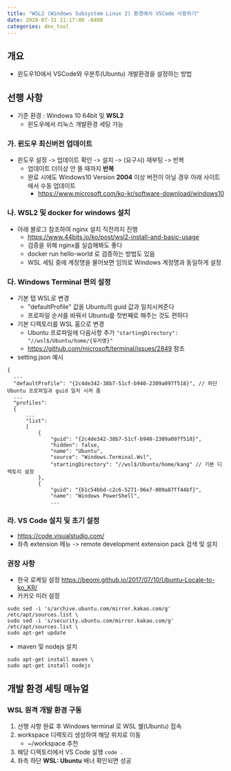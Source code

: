 ```yaml
---
title: "WSL2 (Windows Subsystem Linux 2) 환경에서 VSCode 사용하기"
date: 2020-07-31 11:17:00 -0400
categories: dev_tool
---
```

## 개요
- 윈도우10에서 VSCode와 우분투(Ubuntu) 개발환경을 설정하는 방법

## 선행 사항
- 기준 환경 : Windows 10 64bit 및 __WSL2__
  - 윈도우에서 리눅스 개발환경 세팅 가능
### 가. 윈도우 최신버전 업데이트
- 윈도우 설정 -> 업데이트 확인 -> 설치 -> (요구시) 재부팅 -> 반복
  - 업데이트 더이상 안 뜰 때까지 __반복__
  - 완료 시에도 Windows10 Version __2004__ 이상 버전이 아닐 경우 아래 사이트에서 수동 업데이트
    - <https://www.microsoft.com/ko-kr/software-download/windows10>
### 나. WSL2 및 docker for windows 설치
- 아래 블로그 참조하여 nginx 설치 직전까지 진행
  - <https://www.44bits.io/ko/post/wsl2-install-and-basic-usage>
  - 검증을 위해 nginx를 실습해봐도 좋다
  - docker run hello-world 로 검증하는 방법도 있음
  - WSL 세팅 중에 계정명을 물어보면 임의로 Windows 계정명과 동일하게 설정
### 다. Windows Terminal 편의 설정
- 기본 탭 WSL로 변경
  - "defaultProfile" 값을 Ubuntu의 guid 값과 일치시켜준다
  - 프로파일 순서를 바꿔서 Ubuntu를 첫번째로 해주는 것도 편하다
- 기본 디렉토리를 WSL 홈으로 변경
  - Ubuntu 프로파일에 다음사항 추가
  ```"startingDirectory": "//wsl$/Ubuntu/home/{유저명}"```
  - <https://github.com/microsoft/terminal/issues/2849> 참조
- setting.json 예시
```
{
  ...
  "defaultProfile": "{2c4de342-38b7-51cf-b940-2309a097f518}", // 하단 Ubuntu 프로파일과 guid 일치 시켜 줌
  ...
  "profiles":
  {
      ...
      "list":
      [
          {
              "guid": "{2c4de342-38b7-51cf-b940-2309a097f518}",
              "hidden": false,
              "name": "Ubuntu",
              "source": "Windows.Terminal.Wsl",
              "startingDirectory": "//wsl$/Ubuntu/home/kang" // 기본 디렉토리 설정
          },
          {
              "guid": "{61c54bbd-c2c6-5271-96e7-009a87ff44bf}",
              "name": "Windows PowerShell",
              ...
```
### 라. VS Code 설치 및 초기 설정
- <https://code.visualstudio.com/>
- 좌측 extension 메뉴 -> remote development extension pack 검색 및 설치
### 권장 사항 
- 한국 로케일 설정 <https://beomi.github.io/2017/07/10/Ubuntu-Locale-to-ko_KR/>
- 카카오 미러 설정
```
sudo sed -i 's/archive.ubuntu.com/mirror.kakao.com/g' /etc/apt/sources.list \
sudo sed -i 's/security.ubuntu.com/mirror.kakao.com/g' /etc/apt/sources.list \
sudo apt-get update
```
- maven 및 nodejs 설치
```
sudo apt-get install maven \
sudo apt-get install nodejs
```

## 개발 환경 세팅 매뉴얼
### WSL 원격 개발 환경 구동
1. 선행 사항 완료 후 Windows terminal 로 WSL 쉘(Ubuntu) 접속
2. workspace 디렉토리 생성하여 해당 위치로 이동
    - ~/workspace 추천
3. 해당 디렉토리에서 VS Code 실행 ```code .```
4. 좌측 하단 __WSL: Ubuntu__ 배너 확인되면 성공
